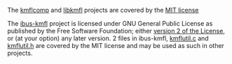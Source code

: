 The [kmflcomp](./kmflcomp) and [libkmfl](./libkmfl) projects are covered by the [MIT license](./libkmfl/COPYING)

The [ibus-kmfl](./ibus-kmfl) project is licensed under GNU General Public License as published by the Free Software Foundation; either [version 2 of the License](./ibus-kmfl/COPYING), or (at your option) any later version.
2 files in ibus-kmfl, [kmflutil.c](./ibus-kmfl/src/kmflutil.c) and [kmflutil.h](./ibus-kmfl/src/kmflutil.h) are covered by the MIT license and may be used as such in other projects.
